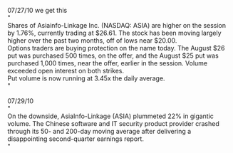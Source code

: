 07/27/10 we get this <br>
"<br>
Shares of Asiainfo-Linkage Inc. (NASDAQ: ASIA) are higher on the session by 1.76%, currently trading at $26.61. The stock has been moving largely higher over the past two months, off of lows near $20.00.<br>
Options traders are buying protection on the name today. The August $26 put was purchased 500 times, on the offer, and the August $25 put was purchased 1,000 times, near the offer, earlier in the session. Volume exceeded open interest on both strikes.<br>
Put volume is now running at 3.45x the daily average.<br>
"<br>
<br>
07/29/10<br>
"<br>
On the downside, AsiaInfo-Linkage (ASIA) plummeted 22% in gigantic volume. The Chinese software and IT security product provider crashed through its 50- and 200-day moving average after delivering a disappointing second-quarter earnings report.<br>
"